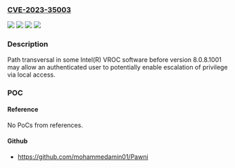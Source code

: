 ### [CVE-2023-35003](https://cve.mitre.org/cgi-bin/cvename.cgi?name=CVE-2023-35003)
![](https://img.shields.io/static/v1?label=Product&message=Intel(R)%20VROC%20software&color=blue)
![](https://img.shields.io/static/v1?label=Version&message=%3D%20before%20version%208.0.8.1001%20&color=brighgreen)
![](https://img.shields.io/static/v1?label=Vulnerability&message=Path%20transversal&color=brighgreen)
![](https://img.shields.io/static/v1?label=Vulnerability&message=escalation%20of%20privilege&color=brighgreen)

### Description

Path transversal in some Intel(R) VROC software before version 8.0.8.1001 may allow an authenticated user to potentially enable escalation of privilege via local access.

### POC

#### Reference
No PoCs from references.

#### Github
- https://github.com/mohammedamin01/Pawni

